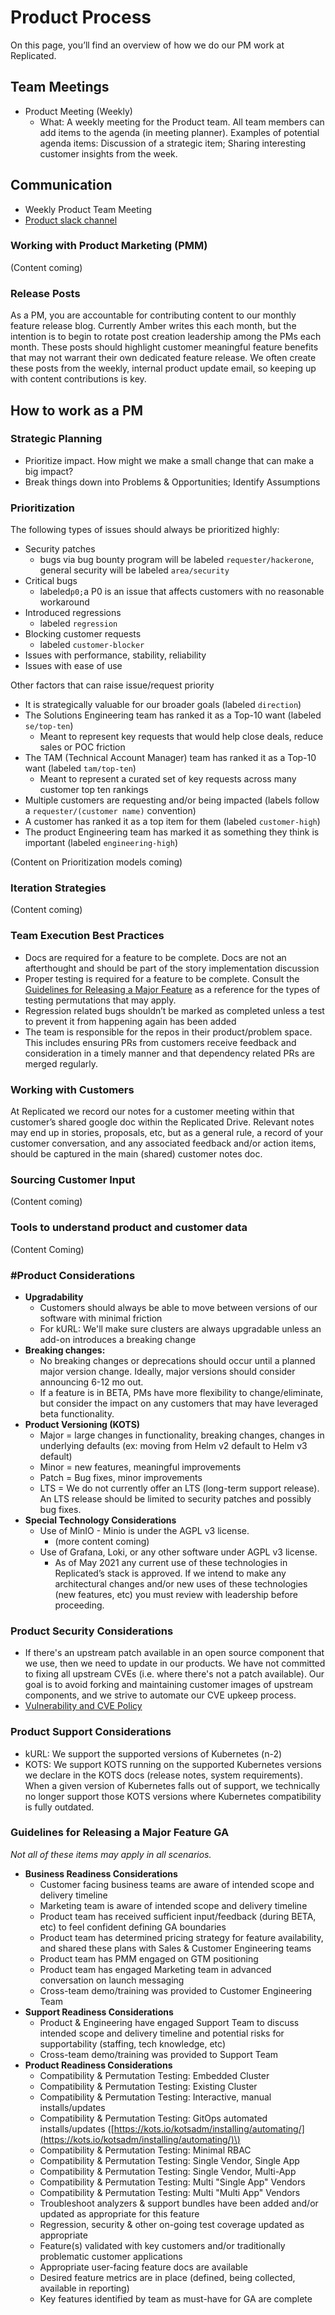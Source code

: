 # Product Process

On this page, you’ll find an overview of how we do our PM work at Replicated.

## Team Meetings

* Product Meeting \(Weekly\)
  * What: A weekly meeting for the Product team. All team members can add items to the agenda \(in meeting planner\). Examples of potential agenda items: Discussion of a strategic item; Sharing interesting customer insights from the week.

## Communication

* Weekly Product Team Meeting
* [Product slack channel](https://app.slack.com/client/T031GF04S/C68QDSQ64)

### Working with Product Marketing \(PMM\)

\(Content coming\)

### Release Posts

As a PM, you are accountable for contributing content to our monthly feature release blog. Currently Amber writes this each month, but the intention is to begin to rotate post creation leadership among the PMs each month. These posts should highlight customer meaningful feature benefits that may not warrant their own dedicated feature release. We often create these posts from the weekly, internal product update email, so keeping up with content contributions is key.

## How to work as a PM

### Strategic Planning

* Prioritize impact. How might we make a small change that can make a big impact?
* Break things down into Problems & Opportunities; Identify Assumptions

### Prioritization

The following types of issues should always be prioritized highly:

* Security patches
  * bugs via bug bounty program will be labeled `requester/hackerone`, general security will be labeled `area/security`
* Critical bugs
  * labeled`p0;`a P0 is an issue that affects customers with no reasonable workaround
* Introduced regressions
  * labeled `regression`
* Blocking customer requests
  * labeled `customer-blocker`
* Issues with performance, stability, reliability
* Issues with ease of use

Other factors that can raise issue/request priority

* It is strategically valuable for our broader goals \(labeled `direction`\)
* The Solutions Engineering team has ranked it as a Top-10 want \(labeled `se/top-ten`\)
  * Meant to represent key requests that would help close deals, reduce sales or POC friction
* The TAM \(Technical Account Manager\) team has ranked it as a Top-10 want \(labeled `tam/top-ten`\)
  * Meant to represent a curated set of key requests across many customer top ten rankings
* Multiple customers are requesting and/or being impacted \(labels follow a `requester/(customer name)` convention\)
* A customer has ranked it as a top item for them \(labeled `customer-high`\)
* The product Engineering team has marked it as something they think is important \(labeled `engineering-high`\)

\(Content on Prioritization models coming\)

### Iteration Strategies

\(Content coming\)

### Team Execution Best Practices

* Docs are required for a feature to be complete. Docs are not an afterthought and should be part of the story implementation discussion
* Proper testing is required for a feature to be complete. Consult the [Guidelines for Releasing a Major Feature](https://wiki.replicated.io/doc/product-process-6uKJ1RPmCd#h-guidelines-for-releasing-a-major-feature) as a reference for the types of testing permutations that may apply.
* Regression related bugs shouldn’t be marked as completed unless a test to prevent it from happening again has been added
* The team is responsible for the repos in their product/problem space. This includes ensuring PRs from customers receive feedback and consideration in a timely manner and that dependency related PRs are merged regularly.

### Working with Customers

At Replicated we record our notes for a customer meeting within that customer’s shared google doc within the Replicated Drive. Relevant notes may end up in stories, proposals, etc, but as a general rule, a record of your customer conversation, and any associated feedback and/or action items, should be captured in the main \(shared\) customer notes doc.

### Sourcing Customer Input

\(Content coming\)

### Tools to understand product and customer data

\(Content Coming\)

### \#Product Considerations

* **Upgradability**
  * Customers should always be able to move between versions of our software with minimal friction
  * For kURL: We'll make sure clusters are always upgradable unless an add-on introduces a breaking change
* **Breaking changes:**
  * No breaking changes or deprecations should occur until a planned major version change. Ideally, major versions should consider announcing 6-12 mo out.
  * If a feature is in BETA, PMs have more flexibility to change/eliminate, but consider the impact on any customers that may have leveraged beta functionality.
* **Product Versioning \(KOTS\)**
  * Major = large changes in functionality, breaking changes, changes in underlying defaults \(ex: moving from Helm v2 default to Helm v3 default\)
  * Minor = new features, meaningful improvements
  * Patch = Bug fixes, minor improvements
  * LTS = We do not currently offer an LTS \(long-term support release\). An LTS release should be limited to security patches and possibly bug fixes.
* **Special Technology Considerations**
  * Use of MinIO - Minio is under the AGPL v3 license.
    * \(more content coming\)
  * Use of Grafana, Loki, or any other software under AGPL v3 license.
    * As of May 2021 any current use of these technologies in Replicated’s stack is approved. If we intend to make any architectural changes and/or new uses of these technologies \(new features, etc\) you must review with leadership before proceeding.

### Product Security Considerations

* If there's an upstream patch available in an open source component that we use, then we need to update in our products. We have not committed to fixing all upstream CVEs \(i.e. where there's not a patch available\). Our goal is to avoid forking and maintaining customer images of upstream components, and we strive to automate our CVE upkeep process.
* [Vulnerability and CVE Policy](https://kots.io/vendor/packaging/vulnerability-patch-policy/)

### Product Support Considerations

* kURL: We support the supported versions of Kubernetes \(n-2\)
* KOTS: We support KOTS running on the supported Kubernetes versions we declare in the KOTS docs \(release notes, system requirements\). When a given version of Kubernetes falls out of support, we technically no longer support those KOTS versions where Kubernetes compatibility is fully outdated.

### Guidelines for Releasing a Major Feature GA

_Not all of these items may apply in all scenarios._

* **Business Readiness Considerations**
  * Customer facing business teams are aware of intended scope and delivery timeline
  * Marketing team is aware of intended scope and delivery timeline
  * Product team has received sufficient input/feedback \(during BETA, etc\) to feel confident defining GA boundaries
  * Product team has determined pricing strategy for feature availability, and shared these plans with Sales & Customer Engineering teams
  * Product team has PMM engaged on GTM positioning
  * Product team has engaged Marketing team in advanced conversation on launch messaging
  * Cross-team demo/training was provided to Customer Engineering Team
* **Support Readiness Considerations**
  * Product & Engineering have engaged Support Team to discuss intended scope and delivery timeline and potential risks for supportability \(staffing, tech knowledge, etc\)
  * Cross-team demo/training was provided to Support Team
* **Product Readiness Considerations**
  * Compatibility & Permutation Testing: Embedded Cluster
  * Compatibility & Permutation Testing: Existing Cluster
  * Compatibility & Permutation Testing: Interactive, manual installs/updates
  * Compatibility & Permutation Testing: GitOps automated installs/updates \([https://kots.io/kotsadm/installing/automating/](https://kots.io/kotsadm/installing/automating/)\)
  * Compatibility & Permutation Testing: Minimal RBAC
  * Compatibility & Permutation Testing: Single Vendor, Single App
  * Compatibility & Permutation Testing: Single Vendor, Multi-App
  * Compatibility & Permutation Testing: Multi "Single App" Vendors
  * Compatibility & Permutation Testing: Multi "Multi App" Vendors
  * Troubleshoot analyzers & support bundles have been added and/or updated as appropriate for this feature
  * Regression, security & other on-going test coverage updated as appropriate
  * Feature\(s\) validated with key customers and/or traditionally problematic customer applications
  * Appropriate user-facing feature docs are available
  * Desired feature metrics are in place \(defined, being collected, available in reporting\)
  * Key features identified by team as must-have for GA are complete

